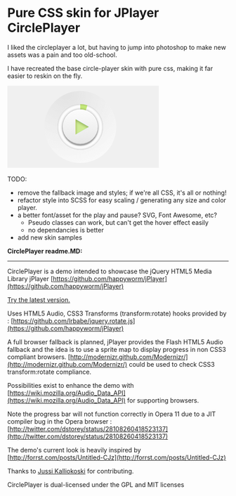 Pure CSS skin for JPlayer CirclePlayer
=======================

I liked the circleplayer a lot, but having to jump into photoshop to make new assets was a pain and too old-school.

I have recreated the base circle-player skin with pure css, making it far easier to reskin on the fly.

![CirclePlayer](https://github.com/mix3d/circleplayer/raw/master/screencaps/circleplayer2.png)


TODO: 
 - remove the fallback image and styles; if we're all CSS, it's all or nothing!
 - refactor style into SCSS for easy scaling / generating any size and color player.
 - a better font/asset for the play and pause? SVG, Font Awesome, etc? 
   - Pseudo classes can work, but can't get the hover effect easily
   - no dependancies is better
 - add new skin samples

**CirclePlayer readme.MD:**

----------------
 
CirclePlayer is a demo intended to showcase the jQuery HTML5 Media Library jPlayer
[https://github.com/happyworm/jPlayer](https://github.com/happyworm/jPlayer) 

[Try the latest version.](http://happyworm.com/jPlayerLab/circleplayer/)   

Uses HTML5 Audio, CSS3 Transforms (transform:rotate) hooks provided by : [https://github.com/lrbabe/jquery.rotate.js](https://github.com/happyworm/jPlayer)

A full browser fallback is planned, jPlayer provides the Flash HTML5 Audio fallback and the idea is to use a sprite map to display progress in non CSS3 compliant browsers. [http://modernizr.github.com/Modernizr/](http://modernizr.github.com/Modernizr/) could be used to check CSS3 transform:rotate compliance. 

Possibilities exist to enhance the demo with [https://wiki.mozilla.org/Audio_Data_API](https://wiki.mozilla.org/Audio_Data_API) for supporting browsers.

Note the progress bar will not function correctly in Opera 11 due to a JIT compiler bug in the Opera browser : [http://twitter.com/dstorey/status/28108260418523137](http://twitter.com/dstorey/status/28108260418523137) 

The demo's current look is heavily inspired by [http://forrst.com/posts/Untitled-CJz](http://forrst.com/posts/Untitled-CJz)       

Thanks to [Jussi Kalliokoski](http://twitter.com/quinnirill) for contributing.

CirclePlayer is dual-licensed under the GPL and MIT licenses

 
